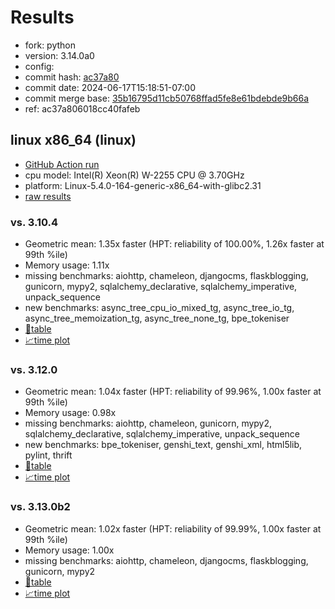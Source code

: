 # Results

- fork: python
- version: 3.14.0a0
- config: 
- commit hash: [ac37a80](https://github.com/python/cpython/commit/ac37a80)
- commit date: 2024-06-17T15:18:51-07:00
- commit merge base: [35b16795d11cb50768ffad5fe8e61bdebde9b66a](https://github.com/python/cpython/commit/35b16795d11cb50768ffad5fe8e61bdebde9b66a)
- ref: ac37a806018cc40fafeb

## linux x86_64 (linux)

- [GitHub Action run](https://github.com/faster-cpython/benchmarking/actions/runs/9564946859)
- cpu model: Intel(R) Xeon(R) W-2255 CPU @ 3.70GHz
- platform: Linux-5.4.0-164-generic-x86_64-with-glibc2.31
- [raw results](bm-20240617-linux-x86_64-python-ac37a806018cc40fafeb-3.14.0a0-ac37a80.json)

### vs. 3.10.4

- Geometric mean: 1.35x faster (HPT: reliability of 100.00%, 1.26x faster at 99th %ile)
- Memory usage: 1.11x
- missing benchmarks: aiohttp, chameleon, djangocms, flaskblogging, gunicorn, mypy2, sqlalchemy_declarative, sqlalchemy_imperative, unpack_sequence
- new benchmarks: async_tree_cpu_io_mixed_tg, async_tree_io_tg, async_tree_memoization_tg, async_tree_none_tg, bpe_tokeniser
- [📄table](bm-20240617-linux-x86_64-python-ac37a806018cc40fafeb-3.14.0a0-ac37a80-vs-3.10.4.md)
- [📈time plot](bm-20240617-linux-x86_64-python-ac37a806018cc40fafeb-3.14.0a0-ac37a80-vs-3.10.4.svg)

### vs. 3.12.0

- Geometric mean: 1.04x faster (HPT: reliability of 99.96%, 1.00x faster at 99th %ile)
- Memory usage: 0.98x
- missing benchmarks: aiohttp, chameleon, gunicorn, mypy2, sqlalchemy_declarative, sqlalchemy_imperative, unpack_sequence
- new benchmarks: bpe_tokeniser, genshi_text, genshi_xml, html5lib, pylint, thrift
- [📄table](bm-20240617-linux-x86_64-python-ac37a806018cc40fafeb-3.14.0a0-ac37a80-vs-3.12.0.md)
- [📈time plot](bm-20240617-linux-x86_64-python-ac37a806018cc40fafeb-3.14.0a0-ac37a80-vs-3.12.0.svg)

### vs. 3.13.0b2

- Geometric mean: 1.02x faster (HPT: reliability of 99.99%, 1.00x faster at 99th %ile)
- Memory usage: 1.00x
- missing benchmarks: aiohttp, chameleon, djangocms, flaskblogging, gunicorn, mypy2
- [📄table](bm-20240617-linux-x86_64-python-ac37a806018cc40fafeb-3.14.0a0-ac37a80-vs-3.13.0b2.md)
- [📈time plot](bm-20240617-linux-x86_64-python-ac37a806018cc40fafeb-3.14.0a0-ac37a80-vs-3.13.0b2.svg)

